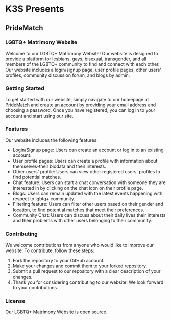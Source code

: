 # K3S Presents
## PrideMatch
### LGBTQ+ Matrimony Website
Welcome to our LGBTQ+ Matrimony Website! Our website is designed to provide a platform for lesbians, gays, bisexual, transgender, and all members of the LGBTQ+ community to find and connect with each other. Our website includes a login/signup page, user profile pages, other users' profiles, community discussion forum, and blogs by admin.

### Getting Started
To get started with our website, simply navigate to our homepage at [PrideMatch](https://github.com/Sahilgupta3224/K3S) and create an account by providing your email address and choosing a password. Once you have registered, you can log in to your account and start using our site.

### Features
Our website includes the following features:

* Login/Signup page: Users can create an account or log in to an existing account.
* User profile pages: Users can create a profile with information about themselves-their biodata and their interests.
* Other users' profile: Users can view other registered users' profiles to find potential matches.
* Chat feature: Users can start a chat conversation with someone they are interested in by clicking on the chat icon on their profile page. 
* Blogs: Users can remain updated with the latest events happening with respect to lgbtq+ community.
* Filtering feature: Users can filter other users based on their gender and location, to find potential matches that meet their preferences.
* Community Chat: Users can discuss about their daily lives,their interests and their problems with other users belonging to their community.

### Contributing
We welcome contributions from anyone who would like to improve our website. To contribute, follow these steps:

1. Fork the repository to your GitHub account.
2. Make your changes and commit them to your forked repository.
3. Submit a pull request to our repository with a clear description of your changes.
4. Thank you for considering contributing to our website! We look forward to your contributions.

### License
Our LGBTQ+ Matrimony Website is open source.
